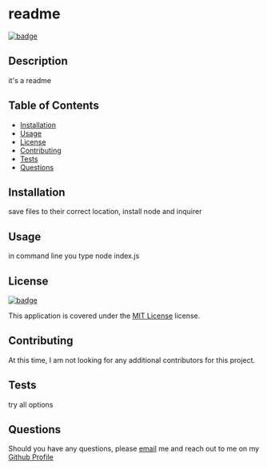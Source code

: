 # readme

[![badge](https://img.shields.io/badge/license-MIT_License-purple)](https://choosealicense.com/licenses/mit)

## Description

it's a readme

## Table of Contents

- [Installation](#installation)
- [Usage](#usage)
- [License](#license)
- [Contributing](#contributing)
- [Tests](#tests)
- [Questions](#questions)

## Installation

save files to their correct location, install node and inquirer

## Usage

in command line you type node index.js

## License

[![badge](https://img.shields.io/badge/license-MIT_License-purple)](https://choosealicense.com/licenses/mit)

This application is covered under the [MIT License](https://choosealicense.com/licenses/mit) license.

## Contributing

At this time, I am not looking for any additional contributors for this project.

## Tests

try all options

## Questions

Should you have any questions, please [email](vansal51@yahoo.com) me and reach out to me on my [Github Profile](https://github.com/hvansalisbury)
